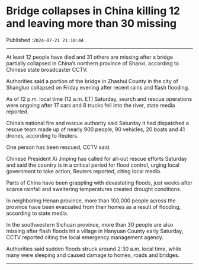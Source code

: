 # Bridge collapses in China killing 12 and leaving more than 30 missing

Published :`2024-07-21 21:10:44`

---

At least 12 people have died and 31 others are missing after a bridge partially collapsed in China’s northern province of Shanxi, according to Chinese state broadcaster CCTV.

Authorities said a portion of the bridge in Zhashui County in the city of Shangluo collapsed on Friday evening after recent rains and flash flooding.

As of 12 p.m. local time (12 a.m. ET) Saturday, search and rescue operations were ongoing after 17 cars and 8 trucks fell into the river, state media reported.

China’s national fire and rescue authority said Saturday it had dispatched a rescue team made up of nearly 900 people, 90 vehicles, 20 boats and 41 drones, according to Reuters.

One person has been rescued, CCTV said.

Chinese President Xi Jinping has called for all-out rescue efforts Saturday and said the country is in a critical period for flood control, urging local government to take action, Reuters reported, citing local media.

Parts of China have been grappling with devastating floods, just weeks after scarce rainfall and sweltering temperatures created drought conditions.

In neighboring Henan province, more than 100,000 people across the province have been evacuated from their homes as a result of flooding, according to state media.

In the southwestern Sichuan province, more than 30 people are also missing after flash floods hit a village in Hanyuan County early Saturday, CCTV reported citing the local emergency management agency.

Authorities said sudden floods struck around 2:30 a.m. local time, while many were sleeping and caused damage to homes, roads and bridges.

---

